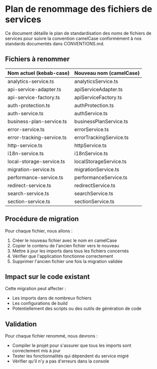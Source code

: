 # Plan de renommage des fichiers de services

Ce document détaille le plan de standardisation des noms de fichiers de services pour suivre la convention camelCase conformément à nos standards documentés dans CONVENTIONS.md.

## Fichiers à renommer

| Nom actuel (kebab-case) | Nouveau nom (camelCase) |
|-------------------------|-------------------------|
| analytics-service.ts | analyticsService.ts |
| api-service-adapter.ts | apiServiceAdapter.ts |
| api-service-factory.ts | apiServiceFactory.ts |
| auth-protection.ts | authProtection.ts |
| auth-service.ts | authService.ts |
| business-plan-service.ts | businessPlanService.ts |
| error-service.ts | errorService.ts |
| error-tracking-service.ts | errorTrackingService.ts |
| http-service.ts | httpService.ts |
| i18n-service.ts | i18nService.ts |
| local-storage-service.ts | localStorageService.ts |
| migration-service.ts | migrationService.ts |
| performance-service.ts | performanceService.ts |
| redirect-service.ts | redirectService.ts |
| search-service.ts | searchService.ts |
| section-service.ts | sectionService.ts |

## Procédure de migration

Pour chaque fichier, nous allons :

1. Créer le nouveau fichier avec le nom en camelCase
2. Copier le contenu de l'ancien fichier vers le nouveau
3. Mettre à jour les imports dans tous les fichiers concernés
4. Vérifier que l'application fonctionne correctement
5. Supprimer l'ancien fichier une fois la migration validée

## Impact sur le code existant

Cette migration peut affecter :
- Les imports dans de nombreux fichiers
- Les configurations de build
- Potentiellement des scripts ou des outils de génération de code

## Validation

Pour chaque fichier renommé, nous devrons :
- Compiler le projet pour s'assurer que tous les imports sont correctement mis à jour
- Tester les fonctionnalités qui dépendent du service migré
- Vérifier qu'il n'y a pas d'erreurs dans la console
